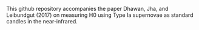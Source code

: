 This github repository accompanies the paper Dhawan, Jha, and Leibundgut (2017) on
measuring H0 using Type Ia supernovae as standard candles in the near-infrared.




